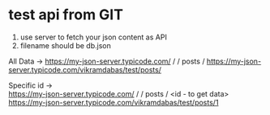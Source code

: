 # test api from GIT

1. use server to fetch your json content as API
2. filename should be db.json

All Data ->
https://my-json-server.typicode.com/ <git username> / <repo name>  / posts /
https://my-json-server.typicode.com/vikramdabas/test/posts/


Specific id ->  
https://my-json-server.typicode.com/ <git username> / <repo name>  / posts / <id - to get data>
https://my-json-server.typicode.com/vikramdabas/test/posts/1

